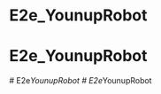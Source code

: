 # E2e_YounupRobot
# E2e_YounupRobot
#   E 2 e _ Y o u n u p R o b o t  
 #   E 2 e _ Y o u n u p R o b o t  
 